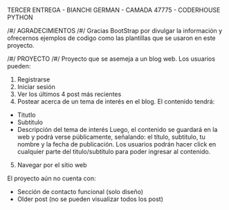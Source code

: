 TERCER ENTREGA - BIANCHI GERMAN - CAMADA 47775 - CODERHOUSE PYTHON

/#/ AGRADECIMIENTOS /#/
Gracias BootStrap por divulgar la información y ofrecernos ejemplos de codigo como las plantillas que se usaron en este proyecto.

/#/ PROYECTO /#/
Proyecto que se asemeja a un blog web. Los usuarios pueden:
1) Registrarse
2) Iniciar sesión
3) Ver los últimos 4 post más recientes
4) Postear acerca de un tema de interés en el blog. 
El contenido tendrá:
* Titutlo
* Subtitulo
* Descripción del tema de interés
Luego, el contenido se guardará en la web y podrá verse públicamente, señalando: el título, subtitulo, tu nombre y la fecha de publicación. Los usuarios podrán hacer click en cualquier parte del titulo/subtítulo para poder ingresar al contenido.
5) Navegar por el sitio web

El proyecto aún no cuenta con:
- Sección de contacto funcional (solo diseño)
- Older post (no se pueden visualizar todos los post)